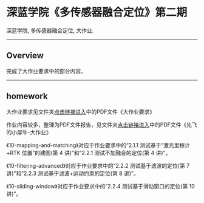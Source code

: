# 深蓝学院《多传感器融合定位》第二期 

深蓝学院, 多传感器融合定位, 大作业.

---

## Overview

完成了大作业要求中的部分内容。

---

## homework

大作业要求见文件夹[点击链接进入](doc/)中的PDF文件《大作业要求》

作业内容较多，整理为PDF文件报告，见文件夹[点击链接进入](doc/)中的PDF文件《先飞的小犀牛-大作业》

《10-mapping-and-matching》对应于作业要求中的“2.1.1 测试基于“激光里程计+RTK 位置”的建图(第 4 讲)”和“2.2.1 测试不加融合的定位(第 4 讲)”。

《10-filtering-advanced》对应于作业要求中的“2.2.2 测试基于滤波的定位(第 7 讲)”和“2.2.3 测试基于滤波+运动约束的定位(第 8 讲)”。

《10-sliding-window》对应于作业要求中的“2.2.4 测试基于滑动窗口的定位(第 10 讲)”。
